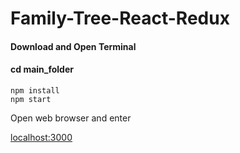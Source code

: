 # Family-Tree-React-Redux

#### Download and Open Terminal
#### cd main_folder
```
npm install
npm start
```
Open web browser and enter

[localhost:3000](http://localhost:3000/)
